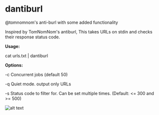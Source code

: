 # dantiburl
@tomnomnom's anti-burl with some added functionality

Inspired by TomNomNom's antiburl, This takes URLs on stdin and checks their response status code. 

<b>Usage:</b>

cat urls.txt | dantiburl


<b>Options:</B>

-c   Concurrent jobs (default 50)

-q   Quiet mode. output only URLs

-s   Status code to filter for. Can be set multiple times. (Default: <= 300 and >= 500)

![alt text](https://i.imgur.com/3K3h6cY.png)

